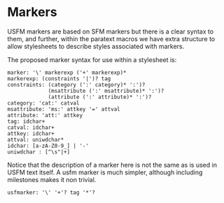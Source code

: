 # Markers

USFM markers are based on SFM markers but there is a clear syntax to them, and
further, within the paratext macros we have extra structure to allow stylesheets
to describe styles associated with markers.

The proposed marker syntax for use within a stylesheet is:

```
marker: '\' markerexp ('+' markerexp)*
markerexp: (constraints '|')? tag
constraints: (category (':' category)* ':')?
             (msattribute (':' msattribute)* ':')?
             (attribute (':' attribute)* ':')?
category: 'cat:' catval
msattribute: 'ms:' attkey '=' attval
attribute: 'att:' attkey
tag: idchar+
catval: idchar+
attkey: idchar+
attval: uniwdchar*
idchar: [a-zA-Z0-9_] | '-'
uniwdchar : [^\s"|+]
```

Notice that the description of a marker here is not the same as is used in USFM
text itself. A usfm marker is much simpler, although including milestones makes
it non trivial.

```
usfmarker: '\' '+'? tag '*'?
```


